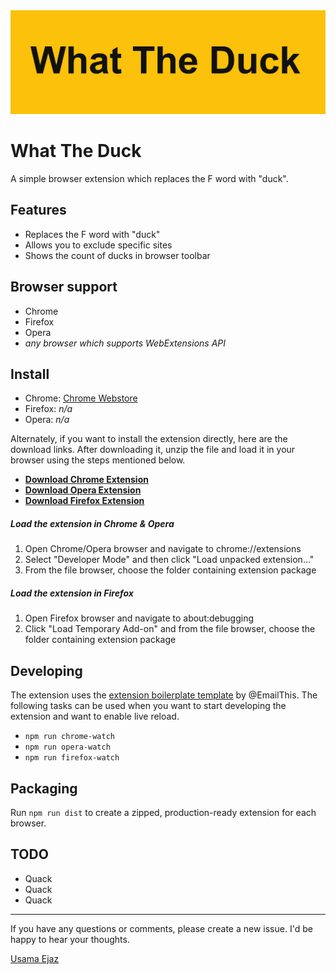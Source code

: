 <img src="./resources/what-the-duck.png"/>

# What The Duck
A simple browser extension which replaces the F word with "duck".  

## Features
- Replaces the F word with "duck" 
- Allows you to exclude specific sites
- Shows the count of ducks in browser toolbar

## Browser support
- Chrome
- Firefox
- Opera
- *any browser which supports WebExtensions API*

## Install
- Chrome: [Chrome Webstore](https://chrome.google.com/webstore/detail/what-the-duck/akcgddilpnbanfbhndpkfcfaemahiacg)
- Firefox: *n/a*
- Opera: *n/a*

Alternately, if you want to install the extension directly, here are the download links. After downloading it, unzip the file and load it in your browser using the steps mentioned below.
 - [**Download Chrome Extension**](https://github.com/usamaejaz/what-the-duck/releases/download/v1.0/chrome.zip)
 - [**Download Opera Extension**](https://github.com/usamaejaz/what-the-duck/releases/download/v1.0/opera.zip)
 - [**Download Firefox Extension**](https://github.com/usamaejaz/what-the-duck/releases/download/v1.0/firefox.zip)


##### Load the extension in Chrome & Opera
1. Open Chrome/Opera browser and navigate to chrome://extensions
2. Select "Developer Mode" and then click "Load unpacked extension..."
3. From the file browser, choose the folder containing extension package


##### Load the extension in Firefox
1. Open Firefox browser and navigate to about:debugging
2. Click "Load Temporary Add-on" and from the file browser, choose the folder containing extension package


## Developing
The extension uses the [extension boilerplate template](https://github.com/EmailThis/extension-boilerplate) by @EmailThis.
The following tasks can be used when you want to start developing the extension and want to enable live reload. 

- `npm run chrome-watch`
- `npm run opera-watch`
- `npm run firefox-watch`


## Packaging
Run `npm run dist` to create a zipped, production-ready extension for each browser.


## TODO
- Quack
- Quack
- Quack


-----------

If you have any questions or comments, please create a new issue. I'd be happy to hear your thoughts.

[Usama Ejaz](https://usamaejaz.com)

